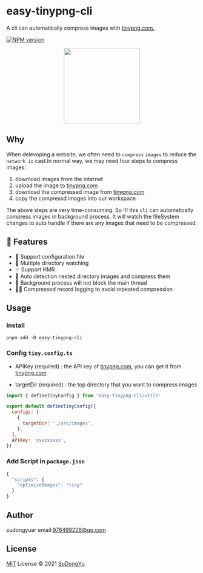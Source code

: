 # easy-tinypng-cli

A cli can automatically compress images with [tinypng.com.](https://tinypng.com/)

[![NPM version](https://badge.fury.io/js/easy-tinypng-cli.png)](https://www.npmjs.com/package/easy-tinypng-cli)


<p align='center'>
<img src='https://git.poker/sudongyuer/image-bed/blob/master/20220731/easy-tinypng-cli.png?raw=true' width='200'/>
</p>

## Why

When delevoping a website, we often need to `compress` `images` to reduce the `network io` cast.In normal way, we may need four steps to compress images: 
1. download images from the internet
2. upload the image to [tinypng.com](https://tinypng.com/)  
3. download the compressed image from [tinypng.com](https://tinypng.com/)  
4. copy the compressd images into our workspace

The above steps are very time-consuming. So !!! this `cli` can automatically compress images in background process. It will watch the fileSystem changes to auto handle if there are any images that need to be compressed.

## 🚀 Features

- 💾 Support configuration file
- 🍁 Multiple directory watching
- ✨ Support HMR
- 🦋 Auto detection nested directory images and compress them
- 🌝 Background process will not block the main thread
- 🐻‍❄️ Compressed record logging to avoid repeated compression

## Usage

### Install

```ball
pnpm add -D easy-tinypng-cli
```

### Config `tiny.config.ts`

- APIKey (required) : the API key of [tinypng.com](https://tinypng.com/), you can get it from [tinypng.com](https://tinypng.com/)

- targetDir (required) : the top directory that you want to compress images


```js
import { defineTinyConfig } from 'easy-tinypng-cli/utils'

export default defineTinyConfig({
  configs: [
    {
      targetDir: './src/images',
    },
  ],
  APIKey: 'xxxxxxxxx',
})

```
### Add Script in `package.json`

```js
{
  "scripts": {
    "optimizeImages": "tiny"
  }
}
```

## Author

sudongyuer email:976499226@qq.com

## License

[MIT](./LICENSE) License © 2021 [SuDongYu](https://github.com/sudongyuer)
